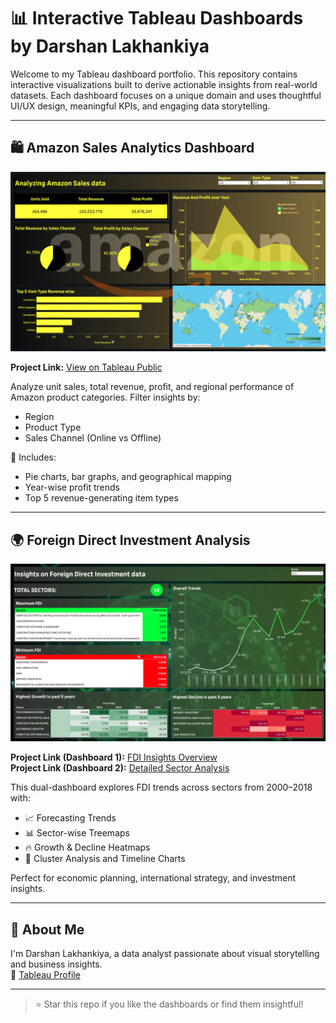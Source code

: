 # 📊 Interactive Tableau Dashboards by Darshan Lakhankiya

Welcome to my Tableau dashboard portfolio. This repository contains interactive visualizations built to derive actionable insights from real-world datasets. Each dashboard focuses on a unique domain and uses thoughtful UI/UX design, meaningful KPIs, and engaging data storytelling.

---

## 🛍️ Amazon Sales Analytics Dashboard

![Amazon Sales Dashboard](Amazon_sales/amazon_sales.JPG)

**Project Link:** [View on Tableau Public](https://public.tableau.com/app/profile/darshan.lakhankiya/viz/AnalyzingAmazonSalesdata_17494105916340/AnalyzingAmazonSalesdata)

Analyze unit sales, total revenue, profit, and regional performance of Amazon product categories. Filter insights by:
- Region
- Product Type
- Sales Channel (Online vs Offline)

🔎 Includes:
- Pie charts, bar graphs, and geographical mapping
- Year-wise profit trends
- Top 5 revenue-generating item types

---

## 🌍 Foreign Direct Investment Analysis

![FDI Overview](Foreign_Investment_Analysis/Investmenttrend_1.JPG)

**Project Link (Dashboard 1):** [FDI Insights Overview](https://public.tableau.com/app/profile/darshan.lakhankiya/viz/ForeignDirectInvestmentAnalytics_17494108627330/Dashboard1)  
**Project Link (Dashboard 2):** [Detailed Sector Analysis](https://public.tableau.com/app/profile/darshan.lakhankiya/viz/ForeignDirectInvestmentAnalytics_17494108627330/Dashboard2)

This dual-dashboard explores FDI trends across sectors from 2000–2018 with:

- 📈 Forecasting Trends
- 📊 Sector-wise Treemaps
- 🔥 Growth & Decline Heatmaps
- 🧠 Cluster Analysis and Timeline Charts

Perfect for economic planning, international strategy, and investment insights.

---

## 📎 About Me

I'm Darshan Lakhankiya, a data analyst passionate about visual storytelling and business insights.  
📍 [Tableau Profile](https://public.tableau.com/app/profile/darshan.lakhankiya)

---

> ⭐ Star this repo if you like the dashboards or find them insightful!